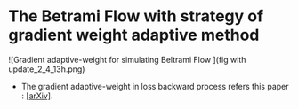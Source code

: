 # The Betrami Flow with strategy of gradient weight adaptive method

  ![Gradient adaptive-weight for simulating Beltrami Flow ](fig with update_2_4_13h.png)


- The gradient adaptive-weight in loss backward process refers this paper : [[arXiv]](https://www.researchgate.net/publication/354486143_Understanding_and_Mitigating_Gradient_Flow_Pathologies_in_Physics-Informed_Neural_Networks).
  
  

<!--
This folder is code for the paper simulating Cahn-Hilliard equation by using PINN. Governing equation of Cahn-Hilliard equation is represented in the paper [1][WZJ20](See below detail for this paper) in the reference below.

- You can download the paper via: [[arXiv]](https://arxiv.org/abs/2007.04542).

### Cahn-Hilliard System FEM Solution GIF Preview - Moving free boundary

<img src="Cahn-Hilliard_FEM.gif" width="400" alt="simulation gif"/>


## Problem Summary

This project presents methods to improve the performance of Physics Informed Neural Networks (PINNs). Phase field model of Cahn-Hilliard type equations is the one of the most popular methods to describe interfacial dynamic problems. To design this euqation system,
the deep neural network is designed to perform as an automatic numerical solver as physics informed neural network (PINN).

![](assets/example.jpg)

## Main strategies in the paper

- **Adaptive sampling** : By making two groups of collocation points for training, this decrease the loss in very efficient way. For the first group, sample the points of training on the domain uniformly. And for the second group, Latin hypercube sampling is used for picking up the training points and then we choose only highest loss points to train by ranking the loss values for each points.
- **Time adaptive sampling 1** : For sampling on time t domain, we use starting time 0 and the extending end-times in {.1, .2, .3, ..., .9, 1} for each 30000 iterations of neural network training.
- **Time adaptive sampling 2** : By spliting all the domain with unit .25, we make time domain [0, .25], [.25, .5],[.5, .75], [.75, 1.0] separately for neural network training. For doing this, from second net training, we use the final training expected outputs velocity u of the previous net training as the initial condition.
- *Minibatch* : By using the mini-batch structure of neural network, we can decrease the whole iterations(epochs in the paper) efficiently.
  
## Folders in this repository

- 'AC_1D_gamma2_4' : Reconstruction of the neural network in the Fig3.5 in [1].
- 'devel_AC_gamma2_4_time_adap1': This is advanced experiments based on adaptive sampling and time-adaptive1 methods on neural network training. The experiments use the mini-batch and new sampling method to achieve successful results from the failure on the previous experiments in Fig3.6 in [1].

```math
\begin{array}{c}
    u_t - 0.0001 u_{xx} +4 u^3 -4 u = 0,\
    u(0,x) = x^2 sin(2 \pi x),\
    u(t, -1) = u(t,1),\
    u_x(t, -1) = u_x(t,1) .
\end{array}
```



## Challenges:

- Stiffness due to small interfacial width requires an unconditionally stable numerical scheme.
- Nonlinearity of the system complicates proving the unique solvability of the numerical scheme.


## Requirement

- Python 3.6
- PyTorch 2.3.0
- NumPy 1.22.4
- ‎Matplotlib 3.5.3

## Preparation

### Clone

```bash
git clone https://github.com/woooojng/PINN_Cahn-Hilliard_system.git
```

[comment]: # (%### Create an anaconda environment [Optional]:)


[comment]: # (### Download the pretrained embeddings:)


## Usage

### Train the model at clonned directory in terminal:

```bash
python3 train.py
```

### Show help message and exit:

```bash
python3 train.py -h
```

## File Specifications

- **Building_net.py**: Neural Network Architecture for layer setting and forward step with x, y, t input/ velocity u, pressure P, density rho viscoscity mu output variables.
- **Conditions.py**: For the equations in [1], the equations on left/right wall and top/bottom outer boundary of domain with MSE function are defined. Also, for the Cahn-Hillard PDE equations in [1], MSE loss function associated with governing equations is defined.
- **Train.py**: Neural network training function starting from Initial condition train running and then running for total loss summing with all loss functions.


## Reference

[comment]: # (If this work is helpful, please cite as:)

<a id="1">[1]</a> 
Wight, C. L. & Zhao, J. Solving Allen–Cahn and
Cahn–Hilliard equations using the adaptive physics
informed neural networks. Preprint at arXiv
https://arXiv.org/abs/2007.04542 (2020).



[comment]: # (## Acknowledgments)

[comment]: # (This work is supported partly by the National Natural Science Foundation)

## Contact

wki1 [AT] iu [DOT] edu

[comment]: # (## License)

[comment]: # (MIT)
-->
